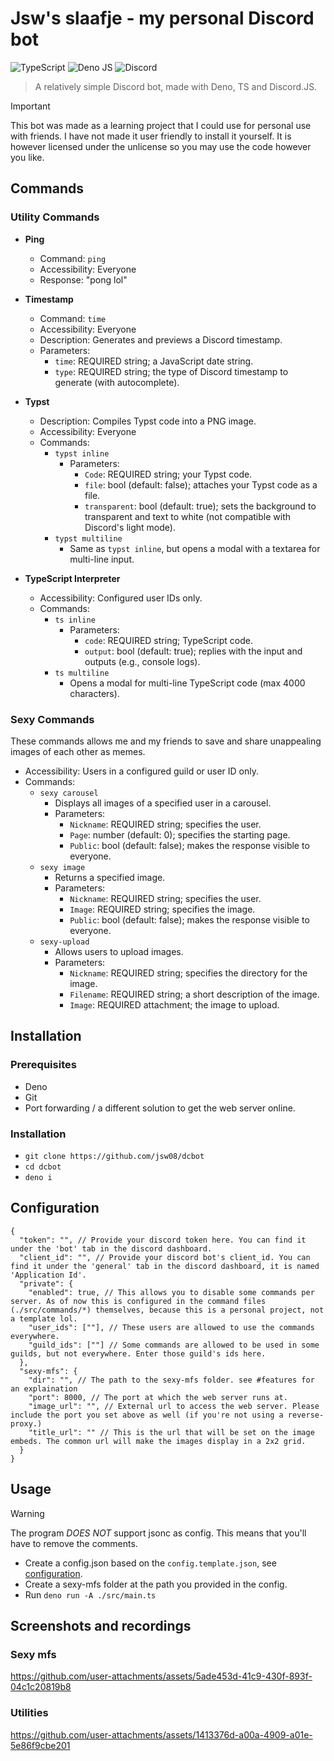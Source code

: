 # Jsw's slaafje - my personal Discord bot

![TypeScript](https://img.shields.io/badge/typescript-%23007ACC.svg?style=for-the-badge&logo=typescript&logoColor=white)
![Deno JS](https://img.shields.io/badge/deno%20js-000000?style=for-the-badge&logo=deno&logoColor=white)
![Discord](https://img.shields.io/badge/Discord-%235865F2.svg?style=for-the-badge&logo=discord&logoColor=white)

> A relatively simple Discord bot, made with Deno, TS and Discord.JS.

> [!IMPORTANT]
> This bot was made as a learning project that I could use for personal use with
> friends. I have not made it user friendly to install it yourself. It is
> however licensed under the unlicense so you may use the code however you like.

## Commands
### Utility Commands
- **Ping**
  - Command: `ping`
  - Accessibility: Everyone
  - Response: "pong lol"

- **Timestamp**
  - Command: `time`
  - Accessibility: Everyone
  - Description: Generates and previews a Discord timestamp.
  - Parameters:
    - `time`: REQUIRED string; a JavaScript date string.
    - `type`: REQUIRED string; the type of Discord timestamp to generate (with autocomplete).

- **Typst**
  - Description: Compiles Typst code into a PNG image.
  - Accessibility: Everyone
  - Commands:
    - `typst inline`
      - Parameters:
        - `Code`: REQUIRED string; your Typst code.
        - `file`: bool (default: false); attaches your Typst code as a file.
        - `transparent`: bool (default: true); sets the background to transparent and text to white (not compatible with Discord's light mode).
    - `typst multiline`
      - Same as `typst inline`, but opens a modal with a textarea for multi-line input.


- **TypeScript Interpreter**
  - Accessibility: Configured user IDs only.
  - Commands:
    - `ts inline`
      - Parameters:
        - `code`: REQUIRED string; TypeScript code.
        - `output`: bool (default: true); replies with the input and outputs (e.g., console logs).
    - `ts multiline`
      - Opens a modal for multi-line TypeScript code (max 4000 characters).

### Sexy Commands
These commands allows me and my friends to save and share unappealing images of each other as memes.
- Accessibility: Users in a configured guild or user ID only.
- Commands:
  - `sexy carousel`
    - Displays all images of a specified user in a carousel.
    - Parameters:
      - `Nickname`: REQUIRED string; specifies the user.
      - `Page`: number (default: 0); specifies the starting page.
      - `Public`: bool (default: false); makes the response visible to everyone.
  - `sexy image`
    - Returns a specified image.
    - Parameters:
      - `Nickname`: REQUIRED string; specifies the user.
      - `Image`: REQUIRED string; specifies the image.
      - `Public`: bool (default: false); makes the response visible to everyone.
  - `sexy-upload`
    - Allows users to upload images.
    - Parameters:
      - `Nickname`: REQUIRED string; specifies the directory for the image.
      - `Filename`: REQUIRED string; a short description of the image.
      - `Image`: REQUIRED attachment; the image to upload.

## Installation
### Prerequisites
- Deno
- Git
- Port forwarding / a different solution to get the web server online.

### Installation
- `git clone https://github.com/jsw08/dcbot`
- `cd dcbot`
- `deno i`

## Configuration

```jsonc
{
  "token": "", // Provide your discord token here. You can find it under the 'bot' tab in the discord dashboard.
  "client_id": "", // Provide your discord bot's client_id. You can find it under the 'general' tab in the discord dashboard, it is named 'Application Id'.
  "private": {
    "enabled": true, // This allows you to disable some commands per server. As of now this is configured in the command files (./src/commands/*) themselves, because this is a personal project, not a template lol.
    "user_ids": [""], // These users are allowed to use the commands everywhere.
    "guild_ids": [""] // Some commands are allowed to be used in some guilds, but not everywhere. Enter those guild's ids here.
  },
  "sexy-mfs": {
    "dir": "", // The path to the sexy-mfs folder. see #features for an explaination
    "port": 8000, // The port at which the web server runs at.
    "image_url": "", // External url to access the web server. Please include the port you set above as well (if you're not using a reverse-proxy.)
    "title_url": "" // This is the url that will be set on the image embeds. The common url will make the images display in a 2x2 grid.
  }
}
```

## Usage
> [!WARNING]
> The program *DOES NOT* support jsonc as config. This means that you'll have to remove the comments.

- Create a config.json based on the `config.template.json`, see
  <a href="#configuration">configuration</a>.
- Create a sexy-mfs folder at the path you provided in the config.
- Run `deno run -A ./src/main.ts`

## Screenshots and recordings
### Sexy mfs
https://github.com/user-attachments/assets/5ade453d-41c9-430f-893f-04c1c20819b8

### Utilities
https://github.com/user-attachments/assets/1413376d-a00a-4909-a01e-5e86f9cbe201


